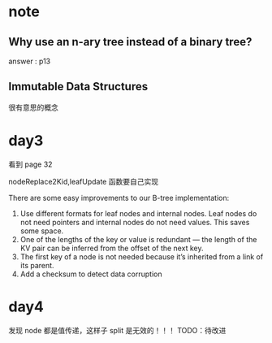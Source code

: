# note

## Why use an n-ary tree instead of a binary tree?

answer : p13

## Immutable Data Structures

很有意思的概念

# day3

看到 page 32

nodeReplace2Kid,leafUpdate 函数要自己实现

There are some easy improvements to our B-tree implementation:

1. Use different formats for leaf nodes and internal nodes. Leaf nodes do not need
   pointers and internal nodes do not need values. This saves some space.
2. One of the lengths of the key or value is redundant — the length of the KV pair can
   be inferred from the offset of the next key.
3. The first key of a node is not needed because it’s inherited from a link of its parent.
4. Add a checksum to detect data corruption

# day4

发现 node 都是值传递，这样子 split 是无效的！！！
TODO：待改进
